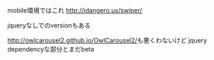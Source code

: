 

mobile環境ではこれ
<http://idangero.us/swiper/>

jqueryなしでのversionもある


<http://owlcarousel2.github.io/OwlCarousel2/>も悪くわないけど
jquery dependencyな部分とまだbeta
